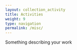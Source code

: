 ```yaml
---
layout: collection_activity
title: Activities
weight: 9
type: navigation
permalink: /misc/
---
```

Something describing your work